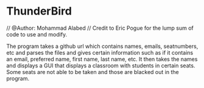 # ThunderBird
// @Author: Mohammad Alabed
// Credit to Eric Pogue for the lump sum of code to use and modify.

The program takes a github url which contains names, emails, seatnumbers, etc and parses the files and gives certain information such as if it contains an email, preferred name, first name, last name, etc. It then takes the names and displays a GUI that displays a classroom with students in certain seats. Some seats are not able to be taken and those are blacked out in the program.
